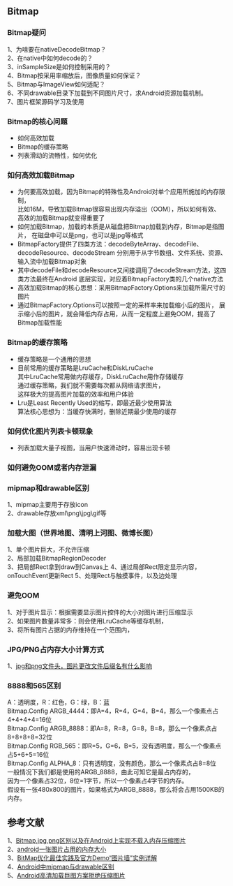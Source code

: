 
## Bitmap 

### Bitmap疑问
1、为啥要在nativeDecodeBitmap？      
2、在native中如何decode的？    
3、inSampleSize是如何控制采用的？    
4、Bitmap按采用率缩放后，图像质量如何保证？    
5、Bitmap与ImageView如何适配？     
6、不同drawable目录下加载到不同图片尺寸，求Android资源加载机制。       
7、图片框架源码学习及使用

### Bitmap的核心问题
- 如何高效加载
- Bitmap的缓存策略
- 列表滑动的流畅性，如何优化   

### 如何高效加载Bitmap
- 为何要高效加载，因为Bitmap的特殊性及Android对单个应用所施加的内存限制，     
比如16M，导致加载Bitmap很容易出现内存溢出（OOM），所以如何有效、     
高效的加载Bitmap就变得重要了
- 如何加载Bitmap，加载的本质是从磁盘把Bitmap加载到内存，Bitmap是指图片，
在磁盘中可以是png，也可以是jpg等格式
- BitmapFactory提供了四类方法：decodeByteArray、decodeFile、decodeResource、decodeStream
分别用于从字节数组、文件系统、资源、输入流中加载Bitmap对象
- 其中decodeFile和decodeResource又间接调用了decodeStream方法，这四类方法最终在Android
底层实现，对应着BitmapFactory类的几个native方法
- 高效加载Bitmap的核心思想：采用BitmapFactory.Options来加载所需尺寸的图片
- 通过BitmapFactory.Options可以按照一定的采样率来加载缩小后的图片，
展示缩小后的图片，就会降低内存占用，从而一定程度上避免OOM，提高了Bitmap加载性能

### Bitmap的缓存策略     
- 缓存策略是一个通用的思想     
- 目前常用的缓存策略是LruCache和DiskLruCache   
其中LruCache常用做内存缓存，DiskLruCache用作存储缓存    
通过缓存策略，我们就不需要每次都从网络请求图片，    
这样极大的提高图片加载的效率和用户体验     
- Lru是Least Recently Used的缩写，即最近最少使用算法    
算法核心思想为：当缓存快满时，删除近期最少使用的缓存     

### 如何优化图片列表卡顿现象
- 列表加载大量子视图，当用户快速滑动时，容易出现卡顿    

### 如何避免OOM或者内存泄漏

### mipmap和drawable区别    
1、mipmap主要用于存放icon    
2、drawable存放xml\png\jpg\gif等   

### 加载大图（世界地图、清明上河图、微博长图）     
1、单个图片巨大，不允许压缩   
2、局部加载BitmapRegionDecoder   
3、把局部Rect拿到draw到Canvas上
4、通过局部Rect限定显示内容，onTouchEvent更新Rect
5、处理Rect与触摸事件，以及边处理

### 避免OOM       
1、对于图片显示：根据需要显示图片控件的大小对图片进行压缩显示   
2、如果图片数量非常多：则会使用LruCache等缓存机制，     
3、将所有图片占据的内存维持在一个范围内，       

### JPG/PNG占内存大小计算方式     
1、[jpg和png文件头，图片更改文件后缀名有什么影响](https://blog.csdn.net/qq_33436621/article/details/71038606)    

### 8888和565区别   
A：透明度，R：红色，G：绿，B：蓝    
Bitmap.Config ARGB_4444：即A=4，R=4，G=4，B=4，那么一个像素点占4+4+4+4=16位     
Bitmap.Config ARGB_8888：即A=8，R=8，G=8，B=8，那么一个像素点占8+8+8+8=32位     
Bitmap.Config RGB_565：即R=5，G=6，B=5，没有透明度，那么一个像素点占5+6+5=16位    
Bitmap.Config ALPHA_8：只有透明度，没有颜色，那么一个像素点占8=8位      
一般情况下我们都是使用的ARGB_8888，由此可知它是最占内存的，     
因为一个像素占32位，8位=1字节，所以一个像素占4字节的内存。    
假设有一张480x800的图片，如果格式为ARGB_8888，那么将会占用1500KB的内存。    

## 参考文献   
1、[Bitmap,jpg,png区别以及在Android上实现不载入内存压缩图片](https://blog.csdn.net/zaizai2154365/article/details/70740623)     
2、[android一张图片占用的内存大小](http://blog.sina.com.cn/s/blog_96a1468901016hcw.html)     
3、[BitMap优化最佳实践及官方Demo“图片墙”实例详解](https://blog.csdn.net/brillianteagle/article/details/50597201)     
4、[Android中mipmap与drawable区别](https://blog.csdn.net/userzhanghao123/article/details/70243872)      
5、[Android高清加载巨图方案拒绝压缩图片](https://blog.csdn.net/lmj623565791/article/details/49300989/)      
